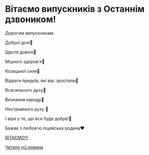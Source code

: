 # Вітаємо випускників з Останнім дзвоником!

Дорогим випускникам:

Доброї долі💙

Щастя доволі💛

Міцного здоров'я💙

Козацької сили💛

Відваги предків, які вас зростили💙

Всесильного духу💛

Визнання народу💙

Нестримного руху 💛

І віри у те, що все буде добре!💙

Бажає з любов'ю ліцейська родина♥️

[ВІТАЄМО!!!](https://youtu.be/Zj3vHwF7bRo)

[Читати усі новини](/news)
